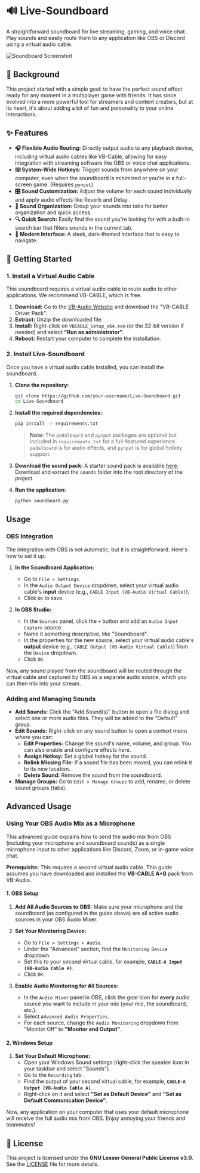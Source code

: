 # 🔊 Live-Soundboard

A straightforward soundboard for live streaming, gaming, and voice chat. Play sounds and easily route them to any application like OBS or Discord using a virtual audio cable.

![Soundboard Screenshot](https://i.imgur.com/hopqYDF.png)

## 📖 Background

This project started with a simple goal: to have the perfect sound effect ready for any moment in a multiplayer game with friends. It has since evolved into a more powerful tool for streamers and content creators, but at its heart, it's about adding a bit of fun and personality to your online interactions.

## ✨ Features

*   **🎧 Flexible Audio Routing:** Directly output audio to any playback device, including virtual audio cables like VB-Cable, allowing for easy integration with streaming software like OBS or voice chat applications.
*   **⌨️ System-Wide Hotkeys:** Trigger sounds from anywhere on your computer, even when the soundboard is minimized or you're in a full-screen game. (Requires `pynput`)
*   **🎛️ Sound Customization:** Adjust the volume for each sound individually and apply audio effects like Reverb and Delay.
*   **📂 Sound Organization:** Group your sounds into tabs for better organization and quick access.
*   **🔍 Quick Search:** Easily find the sound you're looking for with a built-in search bar that filters sounds in the current tab.
*   **💅 Modern Interface:** A sleek, dark-themed interface that is easy to navigate.

## 🚀 Getting Started

### 1. Install a Virtual Audio Cable

This soundboard requires a virtual audio cable to route audio to other applications. We recommend VB-CABLE, which is free.

1.  **Download:** Go to the [VB-Audio Website](https://vb-audio.com/Cable/) and download the "VB-CABLE Driver Pack".
2.  **Extract:** Unzip the downloaded file.
3.  **Install:** Right-click on `VBCABLE_Setup_x64.exe` (or the 32-bit version if needed) and select **"Run as administrator"**.
4.  **Reboot:** Restart your computer to complete the installation.

### 2. Install Live-Soundboard

Once you have a virtual audio cable installed, you can install the soundboard.

1.  **Clone the repository:**
    ```bash
    git clone https://github.com/your-username/Live-Soundboard.git
    cd Live-Soundboard
    ```

2.  **Install the required dependencies:**
    ```bash
    pip install -r requirements.txt
    ```
    > **Note:** The `pedalboard` and `pynput` packages are optional but included in `requirements.txt` for a full-featured experience. `pedalboard` is for audio effects, and `pynput` is for global hotkey support.

3.  **Download the sound pack:**
    A starter sound pack is available [here](https://files.catbox.moe/qvrvbo.zip). Download and extract the `sounds` folder into the root directory of the project.

4.  **Run the application:**
    ```bash
    python soundboard.py
    ```

## Usage

### OBS Integration

The integration with OBS is not automatic, but it is straightforward. Here's how to set it up:

1.  **In the Soundboard Application:**
    *   Go to `File > Settings`.
    *   In the `Audio Output Device` dropdown, select your virtual audio cable's **input** device (e.g., `CABLE Input (VB-Audio Virtual Cable)`).
    *   Click `OK` to save.

2.  **In OBS Studio:**
    *   In the `Sources` panel, click the `+` button and add an `Audio Input Capture` source.
    *   Name it something descriptive, like "Soundboard".
    *   In the properties for the new source, select your virtual audio cable's **output** device (e.g., `CABLE Output (VB-Audio Virtual Cable)`) from the `Device` dropdown.
    *   Click `OK`.

Now, any sound played from the soundboard will be routed through the virtual cable and captured by OBS as a separate audio source, which you can then mix into your stream.

### Adding and Managing Sounds

*   **Add Sounds:** Click the "Add Sound(s)" button to open a file dialog and select one or more audio files. They will be added to the "Default" group.
*   **Edit Sounds:** Right-click on any sound button to open a context menu where you can:
    *   **Edit Properties:** Change the sound's name, volume, and group. You can also enable and configure effects here.
    *   **Assign Hotkey:** Set a global hotkey for the sound.
    *   **Relink Missing File:** If a sound file has been moved, you can relink it to its new location.
    *   **Delete Sound:** Remove the sound from the soundboard.
*   **Manage Groups:** Go to `Edit > Manage Groups` to add, rename, or delete sound groups (tabs).

## Advanced Usage

### Using Your OBS Audio Mix as a Microphone

This advanced guide explains how to send the  audio mix from OBS (including your microphone and soundboard sounds) as a single microphone input to other applications like Discord, Zoom, or in-game voice chat.

**Prerequisite:** This requires a second virtual audio cable. This guide assumes you have downloaded and installed the **VB-CABLE A+B** pack from VB-Audio.

#### 1. OBS Setup

1.  **Add All Audio Sources to OBS:** Make sure your microphone and the soundboard (as configured in the guide above) are all active audio sources in your OBS Audio Mixer.

2.  **Set Your Monitoring Device:**
    *   Go to `File > Settings > Audio`.
    *   Under the "Advanced" section, find the `Monitoring Device` dropdown.
    *   Set this to your second virtual cable, for example, **`CABLE-A Input (VB-Audio Cable A)`**.
    *   Click `OK`.

3.  **Enable Audio Monitoring for All Sources:**
    *   In the `Audio Mixer` panel in OBS, click the gear icon for **every** audio source you want to include in your mix (your mic, the soundboard, etc.).
    *   Select `Advanced Audio Properties`.
    *   For each source, change the `Audio Monitoring` dropdown from "Monitor Off" to **"Monitor and Output"**.

#### 2. Windows Setup

1.  **Set Your Default Microphone:**
    *   Open your Windows Sound settings (right-click the speaker icon in your taskbar and select "Sounds").
    *   Go to the `Recording` tab.
    *   Find the output of your second virtual cable, for example, **`CABLE-A Output (VB-Audio Cable A)`**.
    *   Right-click on it and select **"Set as Default Device"** and **"Set as Default Communication Device"**.

Now, any application on your computer that uses your default microphone will receive the full audio mix from OBS. Enjoy annoying your friends and teammates!

## 📝 License

This project is licensed under the **GNU Lesser General Public License v3.0**. See the [LICENSE](LICENSE) file for more details.
